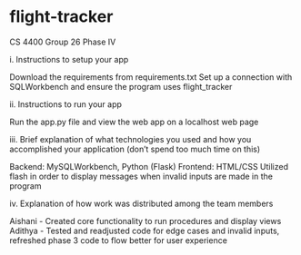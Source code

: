 # flight-tracker
CS 4400 Group 26 Phase IV

i. Instructions to setup your app

Download the requirements from requirements.txt
Set up a connection with SQLWorkbench and ensure the program uses flight_tracker

ii. Instructions to run your app

Run the app.py file and view the web app on a localhost web page

iii. Brief explanation of what technologies you used and how you accomplished your application (don’t spend too much time on this)

Backend: MySQLWorkbench, Python (Flask)
Frontend: HTML/CSS
Utilized flash in order to display messages when invalid inputs are made in the program

iv. Explanation of how work was distributed among the team members

Aishani - Created core functionality to run procedures and display views
Adithya - Tested and readjusted code for edge cases and invalid inputs, refreshed phase 3 code to flow better for user experience